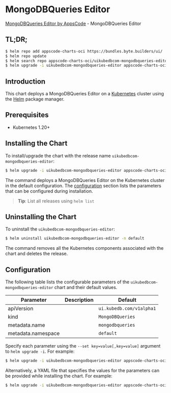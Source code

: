 # MongoDBQueries Editor

[MongoDBQueries Editor by AppsCode](https://appscode.com) - MongoDBQueries Editor

## TL;DR;

```bash
$ helm repo add appscode-charts-oci https://bundles.byte.builders/ui/
$ helm repo update
$ helm search repo appscode-charts-oci/uikubedbcom-mongodbqueries-editor --version=v0.7.0
$ helm upgrade -i uikubedbcom-mongodbqueries-editor appscode-charts-oci/uikubedbcom-mongodbqueries-editor -n default --create-namespace --version=v0.7.0
```

## Introduction

This chart deploys a MongoDBQueries Editor on a [Kubernetes](http://kubernetes.io) cluster using the [Helm](https://helm.sh) package manager.

## Prerequisites

- Kubernetes 1.20+

## Installing the Chart

To install/upgrade the chart with the release name `uikubedbcom-mongodbqueries-editor`:

```bash
$ helm upgrade -i uikubedbcom-mongodbqueries-editor appscode-charts-oci/uikubedbcom-mongodbqueries-editor -n default --create-namespace --version=v0.7.0
```

The command deploys a MongoDBQueries Editor on the Kubernetes cluster in the default configuration. The [configuration](#configuration) section lists the parameters that can be configured during installation.

> **Tip**: List all releases using `helm list`

## Uninstalling the Chart

To uninstall the `uikubedbcom-mongodbqueries-editor`:

```bash
$ helm uninstall uikubedbcom-mongodbqueries-editor -n default
```

The command removes all the Kubernetes components associated with the chart and deletes the release.

## Configuration

The following table lists the configurable parameters of the `uikubedbcom-mongodbqueries-editor` chart and their default values.

|     Parameter      | Description |               Default               |
|--------------------|-------------|-------------------------------------|
| apiVersion         |             | <code>ui.kubedb.com/v1alpha1</code> |
| kind               |             | <code>MongoDBQueries</code>         |
| metadata.name      |             | <code>mongodbqueries</code>         |
| metadata.namespace |             | <code>default</code>                |


Specify each parameter using the `--set key=value[,key=value]` argument to `helm upgrade -i`. For example:

```bash
$ helm upgrade -i uikubedbcom-mongodbqueries-editor appscode-charts-oci/uikubedbcom-mongodbqueries-editor -n default --create-namespace --version=v0.7.0 --set apiVersion=ui.kubedb.com/v1alpha1
```

Alternatively, a YAML file that specifies the values for the parameters can be provided while
installing the chart. For example:

```bash
$ helm upgrade -i uikubedbcom-mongodbqueries-editor appscode-charts-oci/uikubedbcom-mongodbqueries-editor -n default --create-namespace --version=v0.7.0 --values values.yaml
```
